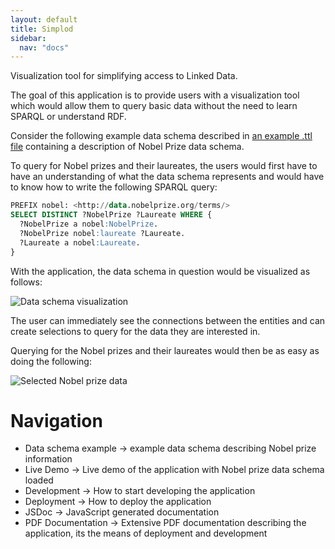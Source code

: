 ```yaml
---
layout: default
title: Simplod
sidebar:
  nav: "docs"
---
```

Visualization tool for simplifying access to Linked Data.

The goal of this application is to provide users with a visualization tool which
would allow them to query basic data without the need to learn SPARQL or
understand RDF.

Consider the following example data schema described in [an example .ttl file](https://jaresan.github.io/simplod/example.ttl)
containing a description of Nobel Prize data schema.

To query for Nobel prizes and their laureates, the users would
first have to have an understanding of what the data schema represents
and would have to know how to write the following SPARQL query:
```sql
PREFIX nobel: <http://data.nobelprize.org/terms/>
SELECT DISTINCT ?NobelPrize ?Laureate WHERE {
  ?NobelPrize a nobel:NobelPrize.
  ?NobelPrize nobel:laureate ?Laureate.
  ?Laureate a nobel:Laureate.
} 
```

With the application, the data schema in question would be visualized as follows:

![Data schema visualization](https://jaresan.github.io/simplod/images/default_view.png)

The user can immediately see the connections between the entities and
can create selections to query for the data they are interested in.

Querying for the Nobel prizes and their laureates would then be as easy as doing the following:

![Selected Nobel prize data](https://jaresan.github.io/simplod/images/selected.png)


# Navigation
- Data schema example &rarr; example data schema describing Nobel prize information
- Live Demo &rarr; Live demo of the application with Nobel prize data schema loaded
- Development &rarr; How to start developing the application
- Deployment &rarr; How to deploy the application
- JSDoc &rarr; JavaScript generated documentation
- PDF Documentation &rarr; Extensive PDF documentation describing the application, its the means of deployment and development 
